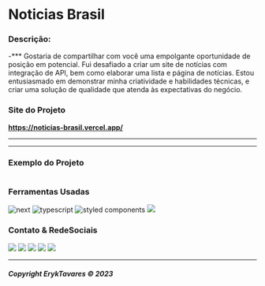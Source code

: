 # **Noticias Brasil**

### **Descrição:**

-*** Gostaria de compartilhar com você uma empolgante oportunidade de posição em potencial. Fui desafiado a criar um site de notícias com integração de API, bem como elaborar uma lista e página de notícias. Estou entusiasmado em demonstrar minha criatividade e habilidades técnicas, e criar uma solução de qualidade que atenda às expectativas do negócio.

### **Site do Projeto**

**https://noticias-brasil.vercel.app/**

---

---

### **Exemplo do Projeto**

<img src=''>

### **Ferramentas Usadas**

<img src="https://img.shields.io/badge/next.js-000000?style=for-the-badge&logo=nextdotjs&logoColor=whit" alt="next">
<img src="https://img.shields.io/badge/TypeScript-007ACC?style=for-the-badge&logo=typescript&logoColor=white" alt="typescript">
<img src="https://img.shields.io/badge/styled--components-DB7093?style=for-the-badge&logo=styled-components&logoColor=white" alt="styled components">
<img src="https://img.shields.io/badge/Tailwind_CSS-38B2AC?style=for-the-badge&logo=tailwind-css&logoColor=white">

### **Contato & RedeSociais**

<div>
<a href='https://www.linkedin.com/in/eryktavares35/' target='_blank' rel='noopener'><img src='https://img.shields.io/badge/LinkedIn-0077B5?style=for-the-badge&logo=linkedin&logoColor=white'></a>
<a href='https://www.instagram.com/lord_eryktavares/?hl=pt-br' target='_blank'><img src='https://img.shields.io/badge/Instagram-E4405F?style=for-the-badge&logo=instagram&logoColor=white'></a>
<a href='http://api.whatsapp.com/send?phone=557591952463' target='_blank'><img src='https://img.shields.io/badge/WhatsApp-25D366?style=for-the-badge&logo=whatsapp&logoColor=white'></a>
<a href='https://discord.com/users/859431514449379358' target='_blank'><img src='https://img.shields.io/badge/-@ErykTavares%239649-4169E1?style=flat&labelColor=7289da&logo=discord&logoColor=white'></a>
<a href='https://www.youtube.com/channel/UCvLrUAMzmxB-H0iK8H7ReQg' target='_blank'><img src='https://img.shields.io/badge/YouTube-FF0000?style=for-the-badge&logo=youtube&logoColor=white'></a>
</div>

---

###### **Copyright ErykTavares © 2023**
